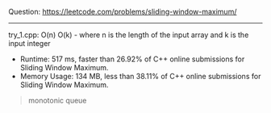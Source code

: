 Question: https://leetcode.com/problems/sliding-window-maximum/

---

try_1.cpp: O(n) O(k) - where n is the length of the input array and k is the input integer

* Runtime: 517 ms, faster than 26.92% of C++ online submissions for Sliding Window Maximum.
* Memory Usage: 134 MB, less than 38.11% of C++ online submissions for Sliding Window Maximum.

> monotonic queue